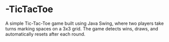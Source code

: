# -TicTacToe
A simple Tic-Tac-Toe game built using Java Swing, where two players take turns marking spaces on a 3x3 grid. The game detects wins, draws, and automatically resets after each round.
